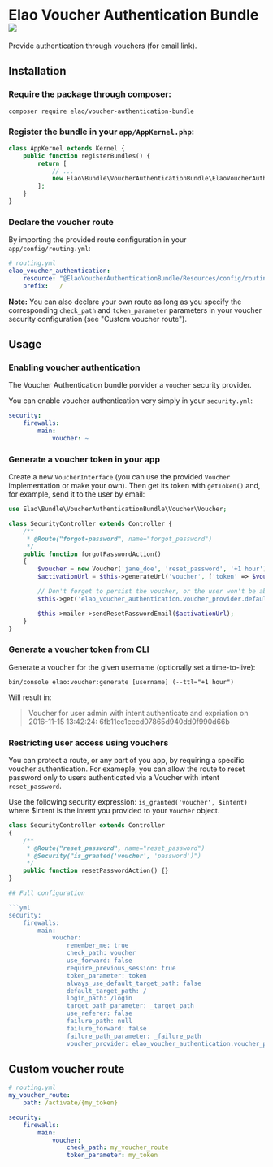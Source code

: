 # Elao Voucher Authentication Bundle ![](https://img.shields.io/badge/Symfony-3.0-blue.svg)

Provide authentication through vouchers (for email link).

## Installation

### Require the package through composer:

    composer require elao/voucher-authentication-bundle

### Register the bundle in your `app/AppKernel.php`:

```php
class AppKernel extends Kernel {
    public function registerBundles() {
        return [
            // ...
            new Elao\Bundle\VoucherAuthenticationBundle\ElaoVoucherAuthenticationBundle(),
        ];
    }
}
```

### Declare the voucher route

By importing the provided route configuration in your `app/config/routing.yml`:

```yml
# routing.yml
elao_voucher_authentication:
    resource: "@ElaoVoucherAuthenticationBundle/Resources/config/routing.xml"
    prefix:   /
```

__Note:__ You can also declare your own route as long as you specify the corresponding `check_path` and `token_parameter` parameters in your voucher security configuration (see "Custom voucher route").

## Usage

### Enabling voucher authentication

The Voucher Authentication bundle porvider a `voucher` security provider.

You can enable voucher authentication very simply in your `security.yml`:

```yml
security:
    firewalls:
        main:
            voucher: ~
```

### Generate a voucher token in your app

Create a new `VoucherInterface` (you can use the provided `Voucher` implementation or make your own).
Then get its token with `getToken()` and, for example, send it to the user by email:

```php
use Elao\Bundle\VoucherAuthenticationBundle\Voucher\Voucher;

class SecurityController extends Controller {
    /**
     * @Route("forgot-password", name="forgot_password")
     */
    public function forgotPasswordAction()
    {
        $voucher = new Voucher('jane_doe', 'reset_password', '+1 hour');
        $activationUrl = $this->generateUrl('voucher', ['token' => $voucher->getToken()]);

        // Don't forget to persist the voucher, or the user won't be able to log in.
        $this->get('elao_voucher_authentication.voucher_provider.default')->persist($voucher);

        $this->mailer->sendResetPasswordEmail($activationUrl);
    }
}
```

### Generate a voucher token from CLI

Generate a voucher for the given username (optionally set a time-to-live):

    bin/console elao:voucher:generate [username] (--ttl="+1 hour")

Will result in:

> Voucher for user admin with intent authenticate and expriation on 2016-11-15 13:42:24:
> 6fb11ec1eecd07865d940dd0f990d66b

### Restricting user access using vouchers

You can protect a route, or any part of you app, by requiring a specific voucher authentication.
For exameple, you can allow the route to reset password only to users authenticated via a Voucher with intent `reset_password`.

Use the following security expression: `is_granted('voucher', $intent)` where $intent is the intent you provided to your `Voucher` object.

```php
class SecurityController extends Controller
{
    /**
     * @Route("reset_password", name="reset_password")
     * @Security("is_granted('voucher', 'password')")
     */
    public function resetPasswordAction() {}
}

## Full configuration

```yml
security:
    firewalls:
        main:
            voucher:
                remember_me: true
                check_path: voucher
                use_forward: false
                require_previous_session: true
                token_parameter: token
                always_use_default_target_path: false
                default_target_path: /
                login_path: /login
                target_path_parameter: _target_path
                use_referer: false
                failure_path: null
                failure_forward: false
                failure_path_parameter: _failure_path
                voucher_provider: elao_voucher_authentication.voucher_provider.default
```

## Custom voucher route

```yml
# routing.yml
my_voucher_route:
    path: /activate/{my_token}
```

```yml
security:
    firewalls:
        main:
            voucher:
                check_path: my_voucher_route
                token_parameter: my_token
```
